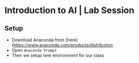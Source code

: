 # Introduction to AI | Lab Session

## Setup

* Download Anaconda from [here](https://www.anaconda.com/products/distribution
* Open `Anaconda Prompt`
* Then we setup new environment for our class
